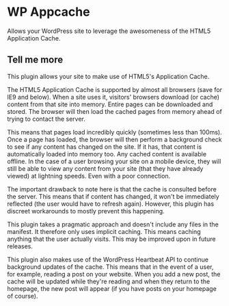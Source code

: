 # WP Appcache

Allows your WordPress site to leverage the awesomeness of the HTML5 Application Cache.

## Tell me more

This plugin allows your site to make use of HTML5's Application Cache.

The HTML5 Application Cache is supported by almost all browsers (save for IE9 and below). When a site uses it, visitors' browsers download (or cache) content from that site into memory. Entire pages can be downloaded and stored. The browser will then load the cached pages from memory ahead of trying to contact the server.

This means that pages load incredibly quickly (sometimes less than 100ms). Once a page has loaded, the browser will then perform a background check to see if any content has changed on the site. If it has, that content is automatically loaded into memory too. Any cached content is available offline. In the case of a user browsing your site on a mobile device, they will still be able to view any content from your site (that they have already viewed) at lightning speeds. Even with a poor connection.

The important drawback to note here is that the cache is consulted before the server. This means that if content has changed, it won't be immediately reflected (the user would have to refresh again). However, this plugin has discreet workarounds to mostly prevent this happening.

This plugin takes a pragmatic approach and doesn't include any files in the manifest. It therefore only uses implicit caching. This means caching anything that the user actually visits. This may be improved upon in future releases.

This plugin also makes use of the WordPress Heartbeat API to continue background updates of the cache. This means that in the event of a user, for example, reading a post on your website. When you add a new post, the cache will be  updated while they're reading and when they return to the homepage, the new post will appear (if you have posts on your homepage of course).
